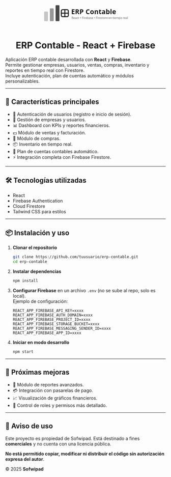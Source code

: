 <!-- Logo SVG inline -->
<p align="center">
  <svg width="280" height="80" viewBox="0 0 560 160" xmlns="http://www.w3.org/2000/svg" role="img" aria-label=" Sofwipad ERP Contable">
    <title>Sofwipad ERP Contable</title>
    <!-- Isotipo: barras + caja (inventario) -->
    <g transform="translate(20,20)">
      <rect x="0" y="40" width="24" height="60" rx="4" fill="currentColor" opacity="0.25"/>
      <rect x="36" y="20" width="24" height="80" rx="4" fill="currentColor" opacity="0.45"/>
      <rect x="72" y="0"  width="24" height="100" rx="4" fill="currentColor" opacity="0.80"/>
      <rect x="108" y="28" width="44" height="44" rx="8" fill="none" stroke="currentColor" stroke-width="6"/>
      <path d="M108 50h44" stroke="currentColor" stroke-width="6" stroke-linecap="round"/>
      <path d="M130 28v44" stroke="currentColor" stroke-width="6" stroke-linecap="round"/>
    </g>
    <!-- Logotipo -->
    <g transform="translate(190,35)" fill="currentColor">
      <text x="0" y="40" font-family="ui-sans-serif, system-ui, -apple-system, Segoe UI, Roboto, Ubuntu, Cantarell, Noto Sans, Helvetica Neue, Arial, Apple Color Emoji, Segoe UI Emoji" font-size="42" font-weight="800" letter-spacing="0.5">ERP Contable</text>
      <text x="2" y="70" font-family="ui-sans-serif, system-ui, -apple-system, Segoe UI, Roboto, Ubuntu, Cantarell, Noto Sans, Helvetica Neue, Arial, Apple Color Emoji, Segoe UI Emoji" font-size="18" opacity="0.7">React + Firebase • Firestore en tiempo real</text>
    </g>
  </svg>
</p>

<h1 align="center">ERP Contable - React + Firebase</h1>

Aplicación ERP contable desarrollada con **React** y **Firebase**.  
Permite gestionar empresas, usuarios, ventas, compras, inventario y reportes en tiempo real con Firestore.  
Incluye autenticación, plan de cuentas automático y módulos personalizables.

---

## 🚀 Características principales
- 🔐 Autenticación de usuarios (registro e inicio de sesión).
- 🏢 Gestión de empresas y usuarios.
- 📊 Dashboard con KPIs y reportes financieros.
- 💵 Módulo de ventas y facturación.
- 🛒 Módulo de compras.
- 📦 Inventario en tiempo real.
- 📝 Plan de cuentas contables automático.
- ⚡ Integración completa con Firebase Firestore.

---

## 🛠️ Tecnologías utilizadas
- React  
- Firebase Authentication  
- Cloud Firestore  
- Tailwind CSS para estilos  

---

## 📦 Instalación y uso

1. **Clonar el repositorio**  
   ```bash
   git clone https://github.com/tuusuario/erp-contable.git
   cd erp-contable
   ```

2. **Instalar dependencias**  
   ```bash
   npm install
   ```

3. **Configurar Firebase** en un archivo `.env` (no se sube al repo, solo es local).  
   Ejemplo de configuración:
   ```env
   REACT_APP_FIREBASE_API_KEY=xxxx
   REACT_APP_FIREBASE_AUTH_DOMAIN=xxxx
   REACT_APP_FIREBASE_PROJECT_ID=xxxx
   REACT_APP_FIREBASE_STORAGE_BUCKET=xxxx
   REACT_APP_FIREBASE_MESSAGING_SENDER_ID=xxxx
   REACT_APP_FIREBASE_APP_ID=xxxx
   ```

4. **Iniciar en modo desarrollo**  
   ```bash
   npm start
   ```

---

## 📌 Próximas mejoras
- 📑 Módulo de reportes avanzados.  
- 💳 Integración con pasarelas de pago.  
- 📈 Visualización de gráficos financieros.  
- 👥 Control de roles y permisos más detallado.  

---

## 📜 Aviso de uso
Este proyecto es propiedad de Sofwipad.
Está destinado a fines **comerciales** y no cuenta con una licencia pública.

**No está permitido copiar, modificar ni distribuir el código sin autorización expresa del autor**.  

© 2025 **Sofwipad**
